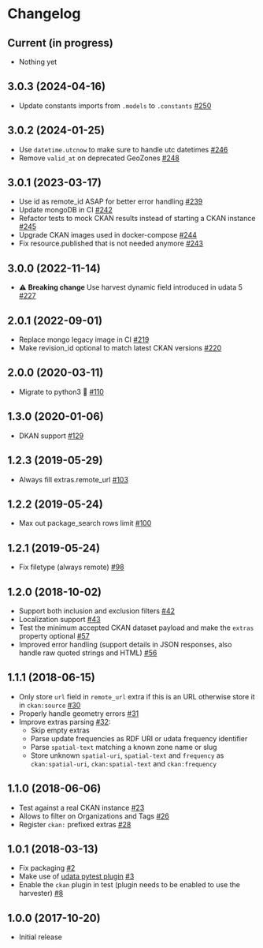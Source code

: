 # Changelog

## Current (in progress)

- Nothing yet

## 3.0.3 (2024-04-16)

- Update constants imports from `.models` to `.constants` [#250](https://github.com/opendatateam/udata-ckan/pull/250)

## 3.0.2 (2024-01-25)

- Use `datetime.utcnow` to make sure to handle utc datetimes [#246](https://github.com/opendatateam/udata-ckan/pull/246)
- Remove `valid_at` on deprecated GeoZones [#248](https://github.com/opendatateam/udata-ckan/pull/248)

## 3.0.1 (2023-03-17)

- Use id as remote_id ASAP for better error handling [#239](https://github.com/opendatateam/udata-ckan/pull/239)
- Update mongoDB in CI [#242](https://github.com/opendatateam/udata-ckan/pull/242)
- Refactor tests to mock CKAN results instead of starting a CKAN instance [#245](https://github.com/opendatateam/udata-ckan/pull/245)
- Upgrade CKAN images used in docker-compose [#244](https://github.com/opendatateam/udata-ckan/pull/244)
- Fix resource.published that is not needed anymore [#243](https://github.com/opendatateam/udata-ckan/pull/243)

## 3.0.0 (2022-11-14)

- :warning: **Breaking change** Use harvest dynamic field introduced in udata 5 [#227](https://github.com/opendatateam/udata-ckan/pull/227)

## 2.0.1 (2022-09-01)

- Replace mongo legacy image in CI [#219](https://github.com/opendatateam/udata-ckan/pull/219)
- Make revision_id optional to match latest CKAN versions [#220](https://github.com/opendatateam/udata-ckan/pull/220)

## 2.0.0 (2020-03-11)

- Migrate to python3 🐍 [#110](https://github.com/opendatateam/udata-ckan/pull/110)

## 1.3.0 (2020-01-06)

- DKAN support [#129](https://github.com/opendatateam/udata-ckan/pull/129)

## 1.2.3 (2019-05-29)

- Always fill extras.remote_url [#103](https://github.com/opendatateam/udata-ckan/pull/103)

## 1.2.2 (2019-05-24)

- Max out package_search rows limit [#100](https://github.com/opendatateam/udata-ckan/pull/98)

## 1.2.1 (2019-05-24)

- Fix filetype (always remote) [#98](https://github.com/opendatateam/udata-ckan/pull/98)

## 1.2.0 (2018-10-02)

- Support both inclusion and exclusion filters [#42](https://github.com/opendatateam/udata-ckan/pull/42)
- Localization support [#43](https://github.com/opendatateam/udata-ckan/pull/43)
- Test the minimum accepted CKAN dataset payload and make the `extras` property optional [#57](https://github.com/opendatateam/udata-ckan/pull/57)
- Improved error handling (support details in JSON responses, also handle raw quoted strings and HTML) [#56](https://github.com/opendatateam/udata-ckan/pull/56)

## 1.1.1 (2018-06-15)

- Only store `url` field in `remote_url` extra if this is an URL otherwise store it in `ckan:source` [#30](https://github.com/opendatateam/udata-ckan/pull/30)
- Properly handle geometry errors [#31](https://github.com/opendatateam/udata-ckan/pull/31)
- Improve extras parsing [#32](https://github.com/opendatateam/udata-ckan/pull/32):
  - Skip empty extras
  - Parse update frequencies as RDF URI or udata frequency identifier
  - Parse `spatial-text` matching a known zone name or slug
  - Store unknown `spatial-uri`, `spatial-text` and `frequency` as `ckan:spatial-uri`, `ckan:spatial-text` and `ckan:frequency`

## 1.1.0 (2018-06-06)

- Test against a real CKAN instance [#23](https://github.com/opendatateam/udata-ckan/pull/23)
- Allows to filter on Organizations and Tags [#26](https://github.com/opendatateam/udata-ckan/pull/26)
- Register `ckan:` prefixed extras [#28](https://github.com/opendatateam/udata-ckan/pull/28)

## 1.0.1 (2018-03-13)

- Fix packaging [#2](https://github.com/opendatateam/udata-ckan/pull/2)
- Make use of [udata pytest plugin](opendatateam/udata#1400) [#3](https://github.com/opendatateam/udata-ckan/pull/3)
- Enable the `ckan` plugin in test (plugin needs to be enabled to use the harvester) [#8](https://github.com/opendatateam/udata-ckan/pull/8)

## 1.0.0 (2017-10-20)

- Initial release
